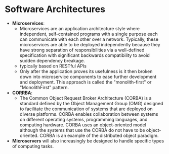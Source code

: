 # Software Architectures

* **Microservices**:
    * Microservices are an application architecture style where independent, self-contained programs with a single purpose each can communicate with each other over a network. Typically, these microservices are able to be deployed independently because they have strong separation of responsibilities via a well-defined specification with significant backwards compatibility to avoid sudden dependency breakage.
    * typically based on RESTful APIs
    * Only after the application proves its usefulness is it then broken down into microservice components to ease further development and deployment. This approach is called the "monolith-first" or "MonolithFirst" pattern.
* **CORRBA**:
    * The Common Object Request Broker Architecture (CORBA) is a standard defined by the Object Management Group (OMG) designed to facilitate the communication of systems that are deployed on diverse platforms. CORBA enables collaboration between systems on different operating systems, programming languages, and computing hardware. CORBA uses an object-oriented model although the systems that use the CORBA do not have to be object-oriented. CORBA is an example of the distributed object paradigm.
* **Microservers** will also increasingly be designed to handle specific types of computing tasks.